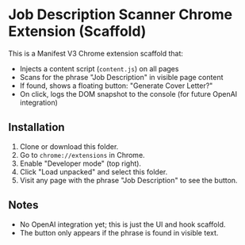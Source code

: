 # Job Description Scanner Chrome Extension (Scaffold)

This is a Manifest V3 Chrome extension scaffold that:
- Injects a content script (`content.js`) on all pages
- Scans for the phrase "Job Description" in visible page content
- If found, shows a floating button: "Generate Cover Letter?"
- On click, logs the DOM snapshot to the console (for future OpenAI integration)

## Installation

1. Clone or download this folder.
2. Go to `chrome://extensions` in Chrome.
3. Enable "Developer mode" (top right).
4. Click "Load unpacked" and select this folder.
5. Visit any page with the phrase "Job Description" to see the button.

## Notes
- No OpenAI integration yet; this is just the UI and hook scaffold.
- The button only appears if the phrase is found in visible text. 